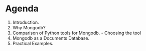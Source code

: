 # Agenda

1. Introduction.
2. Why Mongodb?
3. Comparison of Python tools for Mongodb. - Choosing the tool
4. Mongodb as a Documents Database.
5. Practical Examples.
